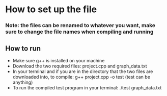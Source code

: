 # How to set up the file
### Note: the files can be renamed to whatever you want, make sure to change the file names when compiling and running
## How to run
- Make sure g++ is installed on your machine
- Download the two required files: project.cpp and graph_data.txt
- In your terminal and if you are in the directory that the two files are downloaded into, to compile: g++ project.cpp -o test (test can be anything)
- To run the compiled test program in your terminal: ./test graph_data.txt

